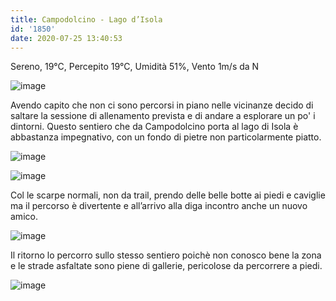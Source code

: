 ```yaml
---
title: Campodolcino - Lago d’Isola
id: '1850'
date: 2020-07-25 13:40:53
---
```


Sereno, 19°C, Percepito 19°C, Umidità 51%, Vento 1m/s da N

![image](/images/2021/08/IMG_2341.jpg)

Avendo capito che non ci sono percorsi in piano nelle vicinanze decido di saltare la sessione di allenamento prevista e di andare a esplorare un po' i dintorni. Questo sentiero che da Campodolcino porta al lago di Isola è abbastanza impegnativo, con un fondo di pietre non particolarmente piatto.

![image](/images/2021/08/IMG_2333.jpg)

![image](/images/2021/08/IMG_2337.jpg)

Col le scarpe normali, non da trail, prendo delle belle botte ai piedi e caviglie ma il percorso è divertente e all’arrivo alla diga incontro anche un nuovo amico.

![image](/images/2021/08/IMG_2346.jpg)

Il ritorno lo percorro sullo stesso sentiero poichè non conosco bene la zona e le strade asfaltate sono piene di gallerie, pericolose da percorrere a piedi.

![image](/images/2021/08/20200725-activity-map.png)